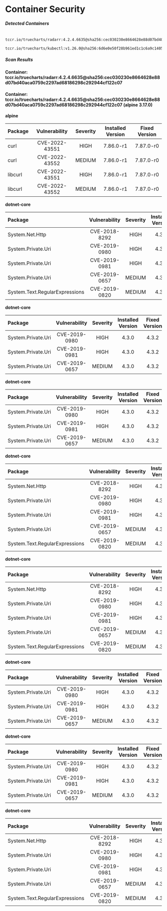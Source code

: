 # Container Security

##### Detected Containers

          tccr.io/truecharts/radarr:4.2.4.6635@sha256:cec030230e8664628e88d07bd40aca0759c2297ad68186298c292944cf122c07
          tccr.io/truecharts/kubectl:v1.26.0@sha256:6d6e0e50f28b961ed1c1c6a9c140553238641591fbdc9ac7c1a348636f78c552

##### Scan Results

**Container: tccr.io/truecharts/radarr:4.2.4.6635@sha256:cec030230e8664628e88d07bd40aca0759c2297ad68186298c292944cf122c07**

#### Container: tccr.io/truecharts/radarr:4.2.4.6635@sha256:cec030230e8664628e88d07bd40aca0759c2297ad68186298c292944cf122c07 (alpine 3.17.0)
    

**alpine**

      
| Package         |    Vulnerability   |   Severity  |  Installed Version | Fixed Version |
|:----------------|:------------------:|:-----------:|:------------------:|:-------------:|
| curl         |    CVE-2022-43551   |   HIGH  |  7.86.0-r1 | 7.87.0-r0 |
| curl         |    CVE-2022-43552   |   MEDIUM  |  7.86.0-r1 | 7.87.0-r0 |
| libcurl         |    CVE-2022-43551   |   HIGH  |  7.86.0-r1 | 7.87.0-r0 |
| libcurl         |    CVE-2022-43552   |   MEDIUM  |  7.86.0-r1 | 7.87.0-r0 |

**dotnet-core**

      
| Package         |    Vulnerability   |   Severity  |  Installed Version | Fixed Version |
|:----------------|:------------------:|:-----------:|:------------------:|:-------------:|
| System.Net.Http         |    CVE-2018-8292   |   HIGH  |  4.3.0 | 4.3.4 |
| System.Private.Uri         |    CVE-2019-0980   |   HIGH  |  4.3.0 | 4.3.2 |
| System.Private.Uri         |    CVE-2019-0981   |   HIGH  |  4.3.0 | 4.3.2 |
| System.Private.Uri         |    CVE-2019-0657   |   MEDIUM  |  4.3.0 | 4.3.2 |
| System.Text.RegularExpressions         |    CVE-2019-0820   |   MEDIUM  |  4.3.0 | 4.3.1 |

**dotnet-core**

      
| Package         |    Vulnerability   |   Severity  |  Installed Version | Fixed Version |
|:----------------|:------------------:|:-----------:|:------------------:|:-------------:|
| System.Private.Uri         |    CVE-2019-0980   |   HIGH  |  4.3.0 | 4.3.2 |
| System.Private.Uri         |    CVE-2019-0981   |   HIGH  |  4.3.0 | 4.3.2 |
| System.Private.Uri         |    CVE-2019-0657   |   MEDIUM  |  4.3.0 | 4.3.2 |

**dotnet-core**

      
| Package         |    Vulnerability   |   Severity  |  Installed Version | Fixed Version |
|:----------------|:------------------:|:-----------:|:------------------:|:-------------:|
| System.Private.Uri         |    CVE-2019-0980   |   HIGH  |  4.3.0 | 4.3.2 |
| System.Private.Uri         |    CVE-2019-0981   |   HIGH  |  4.3.0 | 4.3.2 |
| System.Private.Uri         |    CVE-2019-0657   |   MEDIUM  |  4.3.0 | 4.3.2 |

**dotnet-core**

      
| Package         |    Vulnerability   |   Severity  |  Installed Version | Fixed Version |
|:----------------|:------------------:|:-----------:|:------------------:|:-------------:|
| System.Net.Http         |    CVE-2018-8292   |   HIGH  |  4.3.0 | 4.3.4 |
| System.Private.Uri         |    CVE-2019-0980   |   HIGH  |  4.3.0 | 4.3.2 |
| System.Private.Uri         |    CVE-2019-0981   |   HIGH  |  4.3.0 | 4.3.2 |
| System.Private.Uri         |    CVE-2019-0657   |   MEDIUM  |  4.3.0 | 4.3.2 |
| System.Text.RegularExpressions         |    CVE-2019-0820   |   MEDIUM  |  4.3.0 | 4.3.1 |

**dotnet-core**

      
| Package         |    Vulnerability   |   Severity  |  Installed Version | Fixed Version |
|:----------------|:------------------:|:-----------:|:------------------:|:-------------:|
| System.Net.Http         |    CVE-2018-8292   |   HIGH  |  4.3.0 | 4.3.4 |
| System.Private.Uri         |    CVE-2019-0980   |   HIGH  |  4.3.0 | 4.3.2 |
| System.Private.Uri         |    CVE-2019-0981   |   HIGH  |  4.3.0 | 4.3.2 |
| System.Private.Uri         |    CVE-2019-0657   |   MEDIUM  |  4.3.0 | 4.3.2 |
| System.Text.RegularExpressions         |    CVE-2019-0820   |   MEDIUM  |  4.3.0 | 4.3.1 |

**dotnet-core**

      
| Package         |    Vulnerability   |   Severity  |  Installed Version | Fixed Version |
|:----------------|:------------------:|:-----------:|:------------------:|:-------------:|
| System.Private.Uri         |    CVE-2019-0980   |   HIGH  |  4.3.0 | 4.3.2 |
| System.Private.Uri         |    CVE-2019-0981   |   HIGH  |  4.3.0 | 4.3.2 |
| System.Private.Uri         |    CVE-2019-0657   |   MEDIUM  |  4.3.0 | 4.3.2 |

**dotnet-core**

      
| Package         |    Vulnerability   |   Severity  |  Installed Version | Fixed Version |
|:----------------|:------------------:|:-----------:|:------------------:|:-------------:|
| System.Private.Uri         |    CVE-2019-0980   |   HIGH  |  4.3.0 | 4.3.2 |
| System.Private.Uri         |    CVE-2019-0981   |   HIGH  |  4.3.0 | 4.3.2 |
| System.Private.Uri         |    CVE-2019-0657   |   MEDIUM  |  4.3.0 | 4.3.2 |

**dotnet-core**

      
| Package         |    Vulnerability   |   Severity  |  Installed Version | Fixed Version |
|:----------------|:------------------:|:-----------:|:------------------:|:-------------:|
| System.Net.Http         |    CVE-2018-8292   |   HIGH  |  4.3.0 | 4.3.4 |
| System.Private.Uri         |    CVE-2019-0980   |   HIGH  |  4.3.0 | 4.3.2 |
| System.Private.Uri         |    CVE-2019-0981   |   HIGH  |  4.3.0 | 4.3.2 |
| System.Private.Uri         |    CVE-2019-0657   |   MEDIUM  |  4.3.0 | 4.3.2 |
| System.Text.RegularExpressions         |    CVE-2019-0820   |   MEDIUM  |  4.3.0 | 4.3.1 |

